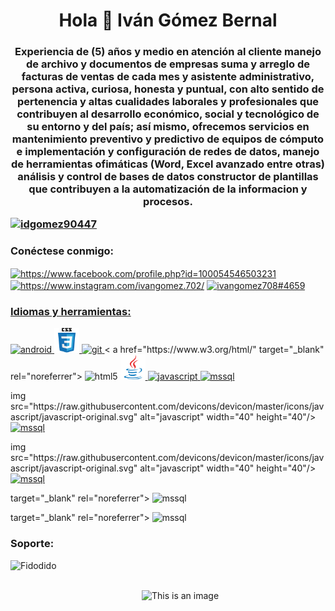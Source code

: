 <h1 align="center">Hola 👋 Iván Gómez Bernal</h1>

<h3 align="center">Experiencia de (5) años y medio en atención al cliente manejo de archivo y documentos de empresas suma y arreglo de facturas de ventas de cada mes y asistente administrativo, persona activa, curiosa, honesta y puntual, con alto sentido de pertenencia y altas cualidades laborales y profesionales que contribuyen al desarrollo económico, social y tecnológico de su entorno y del país; así mismo, ofrecemos servicios en mantenimiento preventivo y predictivo de equipos de cómputo e implementación y configuración de redes de datos, manejo de herramientas ofimáticas (Word, Excel avanzado entre otras) análisis y control de bases de datos constructor de plantillas que contribuyen a la automatización de la informacion y procesos.

<p align="left"> <a href="https://github.com/ryo-ma/github-profile-trofeo"><img src="https://github-perfil-trofeo.vercel.app /?username=idgomez90447" alt="idgomez90447" /></a> </p>

<h3 align="left">Conéctese conmigo:</h3>
<p align="left">
<a href=" https://fb.com/https://www.facebook.com/profile.php?id=100054546503231" target="blank"><img align="center" src="https://raw.githubusercontent. com/rahuldkjain/github-profile-readme-generator/master/src/images/icons/Social/facebook.svg" alt="https://www.facebook.com/profile.php?id=100054546503231" height=" 30" ancho="40" /></a>
<a href="https://instagram.com/https://www.instagram.com/ivangomez.702/" target="blank"><img align="center" src="https://raw. githubusercontent.com/rahuldkjain/github-profile-readme-generator/master/src/images/icons/Social/instagram.svg" alt="https://www.instagram.com/ivangomez.702/" height="30 " width="40" /></a>
<a href="https://discord.gg/ivangomez708#4659" target="blank"><img align="center" src="https://raw .githubusercontent.com/rahuldkjain/github-profile-readme-generator/master/src/images/icons/Social/discord.svg" alt="ivangomez708#4659" height="30" width="40" /></ a>
</p>

<h3 align="left">Idiomas y herramientas:</h3>
<p align="left"> <a href="https://developer.android.com" target="_blank" rel="noreferrer"> <img src="https://raw.githubusercontent.com/devicons /devicon/master/icons/android/android-original-wordmark.svg" alt="android" width="40" height="40"/> </a> <a href="https://www.w3schools .com/css/" target="_blank" rel="noreferrer"> <img src="https://raw.githubusercontent.com/devicons/devicon/master/icons/css3/css3-original-wordmark.svg" alt="css3" width="40" height="40"/> </a> <a href="https://git-scm.com/" target="_blank" rel="noreferrer"> <img src="https://www.vectorlogo.zone/logos/git-scm/git-scm-icon.svg" alt="git" width="40" height="40"/> </a> < a href="https://www.w3.org/html/" target="_blank" rel="noreferrer"> <img src="https://raw.githubusercontent.com/devicons/devicon/master/icons /html5/html5-original-wordmark.svg" alt="html5" width="40" height="40"/> </a> <a href="https://www.java.com" target=" _blank" rel="noreferrer"> <img src="https://raw.githubusercontent.com/devicons/devicon/master/icons/java/java-original.svg" alt="java" width="40" height ="40"/> </a> <a href="https://developer.mozilla.org/en-US/docs/Web/JavaScript" target="_blank" rel="noreferrer"> <img src="https://raw.githubusercontent.com/ devicons/devicon/master/icons/javascript/javascript-original.svg" alt="javascript" width="40" height="40"/> </a> <a href="https://www.microsoft. com/en-us/sql-server" target="_blank" rel="noreferrer"> <img src="https://www.svgrepo.com/show/303229/microsoft-sql-server-logo.svg" alt="mssql" ancho="40" alto="40"/> </a> </p>img src="https://raw.githubusercontent.com/devicons/devicon/master/icons/javascript/javascript-original.svg" alt="javascript" width="40" height="40"/> </a > <a href="https://www.microsoft.com/en-us/sql-server" target="_blank" rel="noreferrer"> <img src="https://www.svgrepo.com/ show/303229/microsoft-sql-server-logo.svg" alt="mssql" width="40" height="40"/> </a> </p>img src="https://raw.githubusercontent.com/devicons/devicon/master/icons/javascript/javascript-original.svg" alt="javascript" width="40" height="40"/> </a > <a href="https://www.microsoft.com/en-us/sql-server" target="_blank" rel="noreferrer"> <img src="https://www.svgrepo.com/ show/303229/microsoft-sql-server-logo.svg" alt="mssql" width="40" height="40"/> </a> </p>target="_blank" rel="noreferrer"> <img src="https://www.svgrepo.com/show/303229/microsoft-sql-server-logo.svg" alt="mssql" width="40" altura="40"/> </a> </p>target="_blank" rel="noreferrer"> <img src="https://www.svgrepo.com/show/303229/microsoft-sql-server-logo.svg" alt="mssql" width="40" altura="40"/> </a> </p>

<h3 align="left">Soporte:</h3>
<p> <a href="https://www.buymeacoffee.com/Fidodido"> <img align="left" src="https://cdn .buymeacoffee.com/buttons/v2/default-yellow.png" height="50" width="210" alt="Fidodido" /></a> </p><br><br>

![This is an image](https://ddragon.leagueoflegends.com/cdn/img/champion/splash/Ekko_19.jpg)